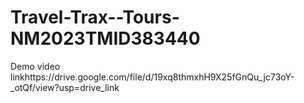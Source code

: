 # Travel-Trax--Tours-NM2023TMID383440

Demo video linkhttps://drive.google.com/file/d/19xq8thmxhH9X25fGnQu_jc73oY-_otQf/view?usp=drive_link

